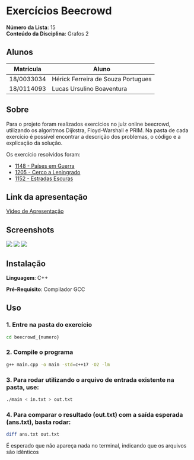 # Exercícios Beecrowd

**Número da Lista**: 15<br>
**Conteúdo da Disciplina**: Grafos 2<br>

## Alunos
|Matrícula | Aluno |
| -- | -- |
| 18/0033034 | Hérick Ferreira de Souza Portugues |
| 18/0114093 | Lucas Ursulino Boaventura |

## Sobre 
Para o projeto foram realizados exercícios no juíz online beecrowd, utilizando os algoritmos Dijkstra, Floyd-Warshall e PRIM. Na pasta de cada exercício é possível encontrar a descrição dos problemas, o código e a explicação da solução.

Os exercício resolvidos foram:

- [1148 - Países em Guerra](https://www.beecrowd.com.br/judge/pt/problems/view/1148)
- [1205 - Cerco a Leningrado](https://www.beecrowd.com.br/judge/pt/problems/view/1205)
- [1152 - Estradas Escuras](https://www.beecrowd.com.br/judge/pt/problems/view/1152)

## Link da apresentação

[Vídeo de Apresentação](./assets/apresentacao.mp4)

## Screenshots
![](https://cdn.discordapp.com/attachments/1020837143792341075/1049514399850823710/Screenshot_from_2022-12-05_23-31-51.png)
![](https://cdn.discordapp.com/attachments/1020837143792341075/1049514400790351923/Screenshot_from_2022-12-05_23-32-27.png)
![](https://cdn.discordapp.com/attachments/1020837143792341075/1049514401113309214/Screenshot_from_2022-12-05_23-32-31.png)

## Instalação 
**Linguagem**: C++<br>

**Pré-Requisito**: Compilador GCC

## Uso 

### 1. Entre na pasta do exercício

```bash
cd beecrowd_{numero}
```

### 2. Compile o programa

```bash
g++ main.cpp -o main -std=c++17 -O2 -lm
```

### 3. Para rodar utilizando o arquivo de entrada existente na pasta, use:

```bash
./main < in.txt > out.txt
```

### 4. Para comparar o resultado (out.txt) com a saída esperada (ans.txt), basta rodar:

```bash
diff ans.txt out.txt
```

É esperado que não apareça nada no terminal, indicando que os arquivos são idênticos
